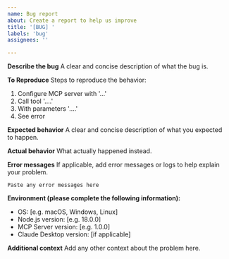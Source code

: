 ```yaml
---
name: Bug report
about: Create a report to help us improve
title: '[BUG] '
labels: 'bug'
assignees: ''

---
```


**Describe the bug**
A clear and concise description of what the bug is.

**To Reproduce**
Steps to reproduce the behavior:
1. Configure MCP server with '...'
2. Call tool '....'
3. With parameters '....'
4. See error

**Expected behavior**
A clear and concise description of what you expected to happen.

**Actual behavior**
What actually happened instead.

**Error messages**
If applicable, add error messages or logs to help explain your problem.

```
Paste any error messages here
```

**Environment (please complete the following information):**
 - OS: [e.g. macOS, Windows, Linux]
 - Node.js version: [e.g. 18.0.0]
 - MCP Server version: [e.g. 1.0.0]
 - Claude Desktop version: [if applicable]

**Additional context**
Add any other context about the problem here.